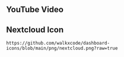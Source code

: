 ## YouTube Video

## Nextcloud Icon

```text
https://github.com/walkxcode/dashboard-icons/blob/main/png/nextcloud.png?raw=true
```
